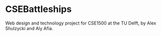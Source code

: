# CSEBattleships

Web design and technology project for CSE1500 at the TU Delft, by Alex Shulzycki and Aly Afia.

